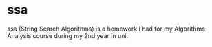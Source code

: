 # ssa
ssa (String Search Algorithms) is a homework I had for my Algorithms Analysis course during my 2nd year in uni.
